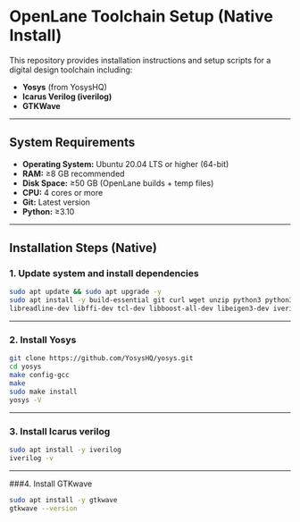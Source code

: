 # OpenLane Toolchain Setup (Native Install)

This repository provides installation instructions and setup scripts for a digital design toolchain including:

- **Yosys** (from YosysHQ)
- **Icarus Verilog (iverilog)**
- **GTKWave**

---

## System Requirements

- **Operating System:** Ubuntu 20.04 LTS or higher (64-bit)
- **RAM:** ≥8 GB recommended
- **Disk Space:** ≥50 GB (OpenLane builds + temp files)
- **CPU:** 4 cores or more
- **Git:** Latest version
- **Python:** ≥3.10

---

## Installation Steps (Native)

### 1. Update system and install dependencies
```bash
sudo apt update && sudo apt upgrade -y
sudo apt install -y build-essential git curl wget unzip python3 python3-pip bzip2 pkg-config cmake \
libreadline-dev libffi-dev tcl-dev libboost-all-dev libeigen3-dev iverilog gtkwave
```
---

### 2. Install Yosys
```bash
git clone https://github.com/YosysHQ/yosys.git
cd yosys
make config-gcc
make
sudo make install
yosys -V
```
---

### 3. Install Icarus verilog
```bash
sudo apt install -y iverilog
iverilog -v
```
---

###4. Install GTKwave
```bash
sudo apt install -y gtkwave
gtkwave --version
```
